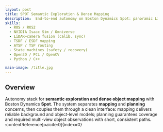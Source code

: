 ```yaml
---
layout: post
title: SPOT Semantic Exploration & Dense Mapping
description:  End-to-end autonomy on Boston Dynamics Spot: panoramic LiDAR–camera mapping, semantic-aware planning, and safe-aggressive exploration validated in simulation and on hardware.
skills: 
  - ROS / ROS2
  - NVIDIA Isaac Sim / Omniverse
  - LiDAR–camera fusion (calib, sync)
  - TSDF / ESDF mapping 
  - ATSP / TSP routing
  - State machines (safety / recovery)
  - Open3D / PCL / OpenCV
  - Python / C++

main-image: /title.jpg
---
```


## Overview
Autonomy stack for **semantic exploration and dense object mapping** with Boston Dynamics **Spot**. The system separates **mapping** and **planning** concerns, then couples them through a clean interface: mapping delivers reliable background and object-level models; planning guarantees coverage and required multi-view object observations with short, consistent paths. :contentReference[oaicite:0]{index=0}



